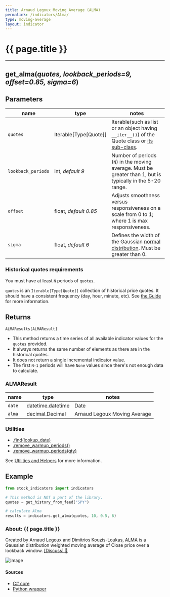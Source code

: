```yaml
---
title: Arnaud Legoux Moving Average (ALMA)
permalink: /indicators/Alma/
type: moving-average
layout: indicator
---
```


# {{ page.title }}
<hr>

## **get_alma**(*quotes, lookback_periods=9, offset=0.85, sigma=6*)

## Parameters

| name | type | notes
| -- |-- |--
| `quotes` | Iterable[Type[Quote]] | Iterable(such as list or an object having `__iter__()`) of the Quote class or [its sub-class]({{site.baseurl}}/guide/#using-custom-quote-classes).
| `lookback_periods` | int, *default 9* | Number of periods (`N`) in the moving average.  Must be greater than 1, but is typically in the 5-20 range.
| `offset` | float, *default 0.85* | Adjusts smoothness versus responsiveness on a scale from 0 to 1; where 1 is max responsiveness.
| `sigma` | float, *default 6* | Defines the width of the Gaussian [normal distribution](https://en.wikipedia.org/wiki/Normal_distribution).  Must be greater than 0.

### Historical quotes requirements

You must have at least `N` periods of `quotes`.

`quotes` is an `Iterable[Type[Quote]]` collection of historical price quotes.  It should have a consistent frequency (day, hour, minute, etc).  See [the Guide]({{site.baseurl}}/guide/#historical-quotes) for more information.

## Returns

```python
ALMAResults[ALMAResult]
```

- This method returns a time series of all available indicator values for the `quotes` provided.
- It always returns the same number of elements as there are in the historical quotes.
- It does not return a single incremental indicator value.
- The first `N-1` periods will have `None` values since there's not enough data to calculate.

### ALMAResult

| name | type | notes
| -- |-- |--
| `date` | datetime.datetime | Date
| `alma` | decimal.Decimal | Arnaud Legoux Moving Average

### Utilities

- [.find(lookup_date)]({{site.baseurl}}/utilities#find-indicator-result-by-date)
- [.remove_warmup_periods()]({{site.baseurl}}/utilities#remove-warmup-periods)
- [.remove_warmup_periods(qty)]({{site.baseurl}}/utilities#remove-warmup-periods)

See [Utilities and Helpers]({{site.baseurl}}/utilities#utilities-for-indicator-results) for more information.


## Example

```python
from stock_indicators import indicators

# This method is NOT a part of the library.
quotes = get_history_from_feed("SPY")

# calculate Alma
results = indicators.get_alma(quotes, 10, 0.5, 6)
```

### About: {{ page.title }}

Created by Arnaud Legoux and Dimitrios Kouzis-Loukas, [ALMA]({{site.github.base_repository_url}}/files/5654531/ALMA-Arnaud-Legoux-Moving-Average.pdf) is a Gaussian distribution weighted moving average of Close price over a lookback window.
[[Discuss] :speech_balloon:]({{site.github.base_repository_url}}/discussions/209 "Community discussion about this indicator")

![image]({{site.charturl}}/Alma.png)

#### Sources

- [C# core]({{site.base_sourceurl}}/a-d/Alma/Alma.cs)
- [Python wrapper]({{site.sourceurl}}/alma.py)
